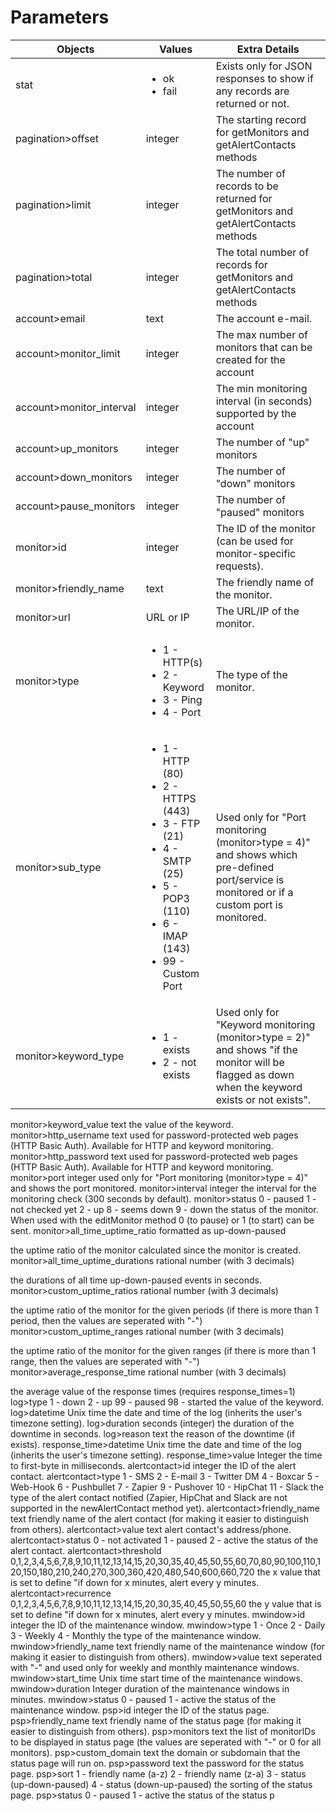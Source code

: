 # Parameters
Objects	| Values | Extra Details
------------|--------------|--------------------
stat | <ul><li>ok</li><li>fail</li></ul> | Exists only for JSON responses to show if any records are returned or not.
pagination>offset |	integer	| The starting record for getMonitors and getAlertContacts methods
pagination>limit | integer | The number of records to be returned for getMonitors and getAlertContacts methods
pagination>total | integer | The total number of records for getMonitors and getAlertContacts methods
account>email | text | The account e-mail.
account>monitor_limit | integer | The max number of monitors that can be created for the account
account>monitor_interval | integer | The min monitoring interval (in seconds) supported by the account
account>up_monitors | integer | The number of "up" monitors
account>down_monitors | integer | The number of "down" monitors
account>pause_monitors | integer | The number of "paused" monitors
monitor>id | integer | The ID of the monitor (can be used for monitor-specific requests).
monitor>friendly_name | text | The friendly name of the monitor.
monitor>url | URL or IP | The URL/IP of the monitor.
monitor>type | <ul><li>1 - HTTP(s)</li><li>2 - Keyword</li><li>3 - Ping</li><li>4 - Port</li></ul> | The type of the monitor.
monitor>sub_type | <ul><li>1 - HTTP (80)</li><li>2 - HTTPS (443)</li><li>3 - FTP (21)</li><li>4 - SMTP (25)</li><li>5 - POP3 (110)</li><li>6 - IMAP (143)</li><li>99 - Custom Port</li></ul> | Used only for "Port monitoring (monitor>type = 4)" and shows which pre-defined port/service is monitored or if a custom port is monitored.
monitor>keyword_type | <ul><li>1 - exists</li><li>2 - not exists</li></ul> | Used only for "Keyword monitoring (monitor>type = 2)" and shows "if the monitor will be flagged as down when the keyword exists or not exists".
monitor>keyword_value	text	the value of the keyword.
monitor>http_username	text	used for password-protected web pages (HTTP Basic Auth). Available for HTTP and keyword monitoring.
monitor>http_password	text	used for password-protected web pages (HTTP Basic Auth). Available for HTTP and keyword monitoring.
monitor>port	integer	used only for "Port monitoring (monitor>type = 4)" and shows the port monitored.
monitor>interval	integer	the interval for the monitoring check (300 seconds by default).
monitor>status
0 - paused
1 - not checked yet
2 - up
8 - seems down
9 - down
the status of the monitor. When used with the editMonitor method 0 (to pause) or 1 (to start) can be sent.
monitor>all_time_uptime_ratio
formatted as up-down-paused

the uptime ratio of the monitor calculated since the monitor is created.
monitor>all_time_uptime_durations
rational number (with 3 decimals)

the durations of all time up-down-paused events in seconds.
monitor>custom_uptime_ratios
rational number (with 3 decimals)

the uptime ratio of the monitor for the given periods (if there is more than 1 period, then the values are seperated with "-")
monitor>custom_uptime_ranges
rational number (with 3 decimals)

the uptime ratio of the monitor for the given ranges (if there is more than 1 range, then the values are seperated with "-")
monitor>average_response_time
rational number (with 3 decimals)

the average value of the response times (requires response_times=1)
log>type
1 - down
2 - up
99 - paused
98 - started
the value of the keyword.
log>datetime	Unix time	the date and time of the log (inherits the user's timezone setting).
log>duration	seconds (integer)	the duration of the downtime in seconds.
log>reason	text	the reason of the downtime (if exists).
response_time>datetime	Unix time	the date and time of the log (inherits the user's timezone setting).
response_time>value	Integer	the time to first-byte in milliseconds.
alertcontact>id	integer	the ID of the alert contact.
alertcontact>type
1 - SMS
2 - E-mail
3 - Twitter DM
4 - Boxcar
5 - Web-Hook
6 - Pushbullet
7 - Zapier
9 - Pushover
10 - HipChat
11 - Slack
the type of the alert contact notified (Zapier, HipChat and Slack are not supported in the newAlertContact method yet).
alertcontact>friendly_name	text	friendly name of the alert contact (for making it easier to distinguish from others).
alertcontact>value	text	alert contact's address/phone.
alertcontact>status
0 - not activated
1 - paused
2 - active
the status of the alert contact.
alertcontact>threshold	0,1,2,3,4,5,6,7,8,9,10,11,12,13,14,15,20,30,35,40,45,50,55,60,70,80,90,100,110,120,150,180,210,240,270,300,360,420,480,540,600,660,720	the x value that is set to define "if down for x minutes, alert every y minutes.
alertcontact>recurrence	0,1,2,3,4,5,6,7,8,9,10,11,12,13,14,15,20,30,35,40,45,50,55,60	the y value that is set to define "if down for x minutes, alert every y minutes.
mwindow>id	integer	the ID of the maintenance window.
mwindow>type
1 - Once
2 - Daily
3 - Weekly
4 - Monthly
the type of the maintenance window.
mwindow>friendly_name	text	friendly name of the maintenance window (for making it easier to distinguish from others).
mwindow>value	text	seperated with "-" and used only for weekly and monthly maintenance windows.
mwindow>start_time	Unix time	start time of the maintenance windows.
mwindow>duration	Integer	duration of the maintenance windows in minutes.
mwindow>status
0 - paused
1 - active
the status of the maintenance window.
psp>id	integer	the ID of the status page.
psp>friendly_name	text	friendly name of the status page (for making it easier to distinguish from others).
psp>monitors	text	the list of monitorIDs to be displayed in status page (the values are seperated with "-" or 0 for all monitors).
psp>custom_domain	text	the domain or subdomain that the status page will run on.
psp>password	text	the password for the status page.
psp>sort
1 - friendly name (a-z)
2 - friendly name (z-a)
3 - status (up-down-paused)
4 - status (down-up-paused)
the sorting of the status page.
psp>status
0 - paused
1 - active
the status of the status p
